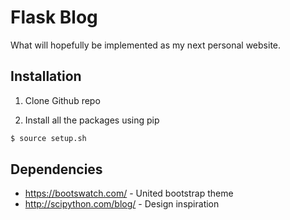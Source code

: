 # Flask Blog
What will hopefully be implemented as my next personal website.

## Installation
1) Clone Github repo

2) Install all the packages using pip
```sh
$ source setup.sh
```

## Dependencies
- https://bootswatch.com/ - United bootstrap theme
- http://scipython.com/blog/ - Design inspiration

